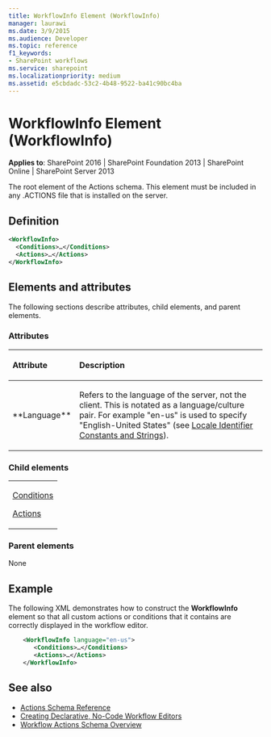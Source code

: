 ```yaml
---
title: WorkflowInfo Element (WorkflowInfo)
manager: laurawi
ms.date: 3/9/2015
ms.audience: Developer
ms.topic: reference
f1_keywords:
- SharePoint workflows
ms.service: sharepoint
ms.localizationpriority: medium
ms.assetid: e5cbdadc-53c2-4b48-9522-ba41c90bc4ba
---
```


# WorkflowInfo Element (WorkflowInfo)

**Applies to**: SharePoint 2016 | SharePoint Foundation 2013 | SharePoint Online | SharePoint Server 2013

The root element of the Actions schema. This element must be included in any .ACTIONS file that is installed on the server.

## Definition

```XML
<WorkflowInfo>
  <Conditions>…</Conditions>
  <Actions>…</Actions>
</WorkflowInfo>
```

## Elements and attributes

The following sections describe attributes, child elements, and parent elements.

### Attributes

<table>
<colgroup>
<col width="20%" />
<col width="80%" />
</colgroup>
<thead>
<tr class="header">
<th align="left"><p>Attribute</p></th>
<th align="left"><p>Description</p></th>
</tr>
</thead>
<tbody>
<tr class="odd">
<td align="left"><p>**Language**</p></td>
<td align="left"><p>Refers to the language of the server, not the client. This is notated as a language/culture pair. For example "en-us" is used to specify "English-United States" (see <a href="https://msdn.microsoft.com/library/ms776260.aspx">Locale Identifier Constants and Strings</a>).</p></td>
</tr>
</tbody>
</table>

### Child elements

<table>
<colgroup>
<col width="100%" />
</colgroup>
<tbody>
<tr class="odd">
<td align="left"><p><a href="conditions-element-workflowinfo.md">Conditions</a></p>
<p><a href="actions-element-workflowinfo.md">Actions</a></p></td>
</tr>
</tbody>
</table>

### Parent elements

None

## Example

The following XML demonstrates how to construct the **WorkflowInfo** element so that all custom actions or conditions that it contains are correctly displayed in the workflow editor.

```XML
    <WorkflowInfo language="en-us">
       <Conditions>…</Conditions>
       <Actions>…</Actions>
    </WorkflowInfo>
```

## See also

- [Actions Schema Reference](actions-schema-reference-workflowinfo.md)
- [Creating Declarative, No-Code Workflow Editors](https://msdn.microsoft.com/library/office/bb417436.aspx)
- [Workflow Actions Schema Overview](https://msdn.microsoft.com/library/office/bb897626.aspx)






